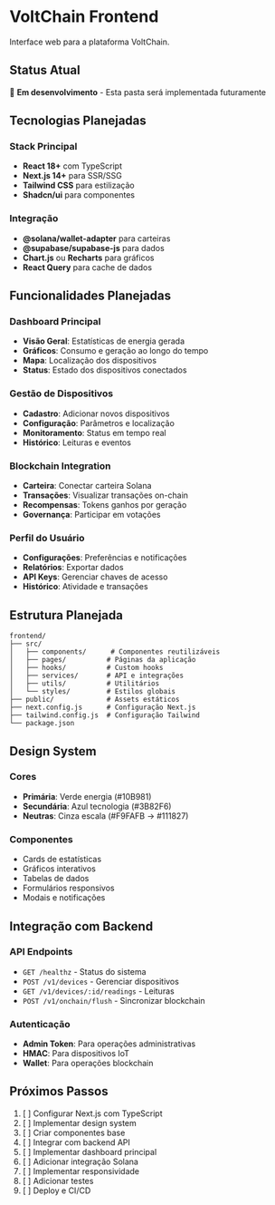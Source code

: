 # VoltChain Frontend

Interface web para a plataforma VoltChain.

## Status Atual

🚧 **Em desenvolvimento** - Esta pasta será implementada futuramente

## Tecnologias Planejadas

### Stack Principal
- **React 18+** com TypeScript
- **Next.js 14+** para SSR/SSG
- **Tailwind CSS** para estilização
- **Shadcn/ui** para componentes

### Integração
- **@solana/wallet-adapter** para carteiras
- **@supabase/supabase-js** para dados
- **Chart.js** ou **Recharts** para gráficos
- **React Query** para cache de dados

## Funcionalidades Planejadas

### Dashboard Principal
- **Visão Geral**: Estatísticas de energia gerada
- **Gráficos**: Consumo e geração ao longo do tempo
- **Mapa**: Localização dos dispositivos
- **Status**: Estado dos dispositivos conectados

### Gestão de Dispositivos
- **Cadastro**: Adicionar novos dispositivos
- **Configuração**: Parâmetros e localização
- **Monitoramento**: Status em tempo real
- **Histórico**: Leituras e eventos

### Blockchain Integration
- **Carteira**: Conectar carteira Solana
- **Transações**: Visualizar transações on-chain
- **Recompensas**: Tokens ganhos por geração
- **Governança**: Participar em votações

### Perfil do Usuário
- **Configurações**: Preferências e notificações
- **Relatórios**: Exportar dados
- **API Keys**: Gerenciar chaves de acesso
- **Histórico**: Atividade e transações

## Estrutura Planejada

```
frontend/
├── src/
│   ├── components/      # Componentes reutilizáveis
│   ├── pages/          # Páginas da aplicação
│   ├── hooks/          # Custom hooks
│   ├── services/       # API e integrações
│   ├── utils/          # Utilitários
│   └── styles/         # Estilos globais
├── public/             # Assets estáticos
├── next.config.js      # Configuração Next.js
├── tailwind.config.js  # Configuração Tailwind
└── package.json
```

## Design System

### Cores
- **Primária**: Verde energia (#10B981)
- **Secundária**: Azul tecnologia (#3B82F6)
- **Neutras**: Cinza escala (#F9FAFB → #111827)

### Componentes
- Cards de estatísticas
- Gráficos interativos
- Tabelas de dados
- Formulários responsivos
- Modais e notificações

## Integração com Backend

### API Endpoints
- `GET /healthz` - Status do sistema
- `POST /v1/devices` - Gerenciar dispositivos
- `GET /v1/devices/:id/readings` - Leituras
- `POST /v1/onchain/flush` - Sincronizar blockchain

### Autenticação
- **Admin Token**: Para operações administrativas
- **HMAC**: Para dispositivos IoT
- **Wallet**: Para operações blockchain

## Próximos Passos

1. [ ] Configurar Next.js com TypeScript
2. [ ] Implementar design system
3. [ ] Criar componentes base
4. [ ] Integrar com backend API
5. [ ] Implementar dashboard principal
6. [ ] Adicionar integração Solana
7. [ ] Implementar responsividade
8. [ ] Adicionar testes
9. [ ] Deploy e CI/CD
